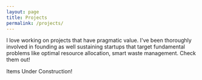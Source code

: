 ```yaml
---
layout: page
title: Projects
permalink: /projects/
---
```

I love working on projects that have pragmatic value. I've been thoroughly involved in founding as well sustaining startups that target fundamental problems like optimal resource allocation, smart waste management. Check them out! 

Items Under Construction!